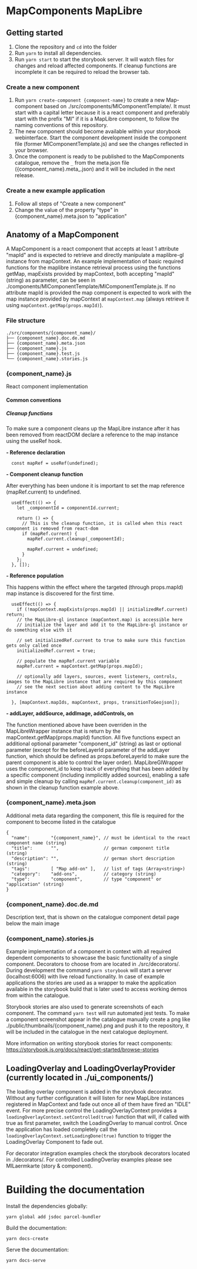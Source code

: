 # MapComponents MapLibre

## Getting started

1. Clone the repository and ```cd``` into the folder 
2. Run ```yarn``` to install all dependencies.
3. Run ```yarn start``` to start the storybook server. It will watch files for changes and reload affected components. If cleanup functions are incomplete it can be required to reload the browser tab.

### Create a new component

1. Run ```yarn create-component {component-name}``` to create a new Map-component based on ./src/components/MlComponentTemplate/. It must start with a capital letter because it is a react component and preferably start with the prefix "Ml" if it is a MapLibre component, to follow the naming conventions of this repository.
2. The new component should become available within your storybook webinterface. Start the component development inside the component file (former MlComponentTemplate.js) and see the changes reflected in your browser.
3. Once the component is ready to be published to the MapComponents catalogue, remove the ```_``` from the meta.json file ({component_name}.meta_.json) and it will be included in the next release.

### Create a new example application

1. Follow all steps of "Create a new component"
2. Change the value of the property "type" in {component_name}.meta.json to "application"

## Anatomy of a MapComponent

A MapComponent is a react component that accepts at least 1 attribute "mapId" and is expected to retrieve and directly manipulate a maplibre-gl instance from mapContext. 
An example implementation of basic required functions for the maplibre instance retrieval process using the functions getMap, mapExists provided by mapContext, both accepting "mapId" (string) as parameter, can be seen in ./components/MlComponentTemplate/MlComponentTemplate.js. 
If no attribute mapId is provided the map component is expected to work with the map instance provided by mapContext at ```mapContext.map``` (always retrieve it using ```mapContext.getMap(props.mapId)```).


### File structure

```
./src/components/{component_name}/
├── {component_name}.doc.de.md
├── {component_name}.meta.json 
├── {component_name}.js 
├── {component_name}.test.js 
└── {component_name}.stories.js
```

### {component_name}.js

React component implementation

#### Common conventions

##### Cleanup functions

To make sure a component cleans up the MapLibre instance after it has been removed from reactDOM declare a reference to the map instance using the useRef hook. 

**- Reference declaration**

```
  const mapRef = useRef(undefined);
```

**- Component cleanup function**

After everything has been undone it is important to set the map reference (mapRef.current) to undefined.

```
  useEffect(() => {
    let _componentId = componentId.current;

    return () => {
      // This is the cleanup function, it is called when this react component is removed from react-dom
      if (mapRef.current) {
        mapRef.current.cleanup(_componentId);

        mapRef.current = undefined;
      }
    };
  }, []);
```

**- Reference population**

This happens within the effect where the targeted (through props.mapId) map instance is discovered for the first time.

```
  useEffect(() => {
    if (!mapContext.mapExists(props.mapId) || initializedRef.current) return;
    // the MapLibre-gl instance (mapContext.map) is accessible here
    // initialize the layer and add it to the MapLibre-gl instance or do something else with it

    // set initializedRef.current to true to make sure this function gets only called once
    initializedRef.current = true;

    // populate the mapRef.current variable
    mapRef.current = mapContext.getMap(props.mapId);

    // optionally add layers, sources, event listeners, controls, images to the MapLibre instance that are required by this component
    // see the next section about adding content to the MapLibre instance

  }, [mapContext.mapIds, mapContext, props, transitionToGeojson]);
```

**- addLayer, addSource, addImage, addControls, on**

The function mentioned above have been overriden in the MapLibreWrapper instance that is return by the mapContext.getMap(props.mapId) function. 
All five functions expect an additional optional parameter "component_id" (string) as last or optional parameter (except for the beforeLayerId parameter of the addLayer function, which should be defined as props.beforeLayerId to make sure the parent component is able to control the layer order).
MapLibreGlWrapper uses the component_id to keep track of everything that has been added by a specific component (including inmplicitly added sources), enabling a safe and simple cleanup by calling ```mapRef.current.cleanup(component_id)``` as shown in the cleanup function example above.

### {component_name}.meta.json

Additional meta data regarding the component, this file is required for the component to become listed in the catalogue

```
{
  "name":        "{component_name}", // must be identical to the react component name (string)
  "title":       "",                 // german component title (string)
  "description": "",                 // german short description (string)
  "tags":        [ "Map add-on" ],   // list of tags (Array<string>)
  "category":    "add-ons",          // category (string)
  "type":        "component",        // type "component" or "application" (string)
}
```

### {component_name}.doc.de.md

Description text, that is shown on the catalogue component detail page below the main image

### {component_name}.stories.js

Example implementation of a component in context with all required dependent components to showcase the basic functionality of a single component. Decorators to choose from are located in ./src/decorators/. During development the command ```yarn storybook``` will start a server (localhost:6006) with live reload functionality. In case of example applications the stories are used as a wrapper to make the application available in the storybook build that is later used to access working demos from within the catalogue.

Storybook stories are also used to generate screenshots of each component. The command ```yarn test``` will run automated jest tests. To make a component screenshot appear in the catalogue manually create a png like ./public/thumbnails/{component_name}.png and push it to the repository, it will be included in the catalogue in the next catalogue deployment.

More information on writing storybook stories for react components: https://storybook.js.org/docs/react/get-started/browse-stories

## LoadingOverlay and LoadingOverlayProvider (currently located in ./ui_components/)

The loading overlay component is added in the storybook decorator.
Without any further configuration it will listen for new MapLibre instances registered in MapContext and fade out once all of them have fired an "IDLE" event. For more precise control the LoadingOverlayContext provides a ```loadingOverlayContext.setControlled(true)``` function that will, if called with true as first parameter, switch the LoadingOverlay to manual control. Once the application has loaded completely call the ```loadingOverlayContext.setLoadingDone(true)``` function to trigger the LoadingOverlay Component to fade out.

For decorator integration examples check the storybook decorators located in ./decorators/.
For controlled LoadingOverlay examples please see MlLaermkarte (story & component).

# Building the documentation

Install the dependencies globally:

```
yarn global add jsdoc parcel-bundler
```

Build the documentation:

```
yarn docs-create
```

Serve the documentation:

```
yarn docs-serve
```
